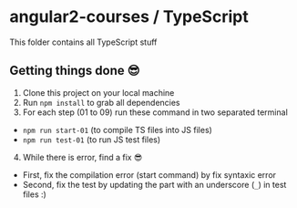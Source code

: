 # angular2-courses / TypeScript

This folder contains all TypeScript stuff

## Getting things done 😎

1. Clone this project on your local machine
2. Run `npm install` to grab all dependencies
3. For each step (01 to 09) run these command in two separated terminal

- `npm run start-01` (to compile TS files into JS files)
- `npm run test-01` (to run JS test files)

4. While there is error, find a fix 😎

- First, fix the compilation error (start command) by fix syntaxic error
- Second, fix the test by updating the part with an underscore (`_`) in test files :)